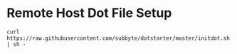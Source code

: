 # Remote Host Dot File Setup

```
curl https://raw.githubusercontent.com/subbyte/dotstarter/master/initdot.sh | sh -
```
